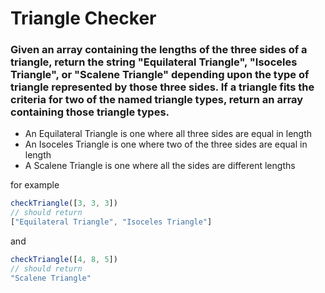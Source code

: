 # Triangle Checker

### Given an array containing the lengths of the three sides of a triangle, return the string "Equilateral Triangle", "Isoceles Triangle", or "Scalene Triangle" depending upon the type of triangle represented by those three sides. If a triangle fits the criteria for two of the named triangle types, return an array containing those triangle types.

* An Equilateral Triangle is one where all three sides are equal in length
* An Isoceles Triangle is one where two of the three sides are equal in length
* A Scalene Triangle is one where all the sides are different lengths

for example

```javascript
checkTriangle([3, 3, 3])
// should return
["Equilateral Triangle", "Isoceles Triangle"]
```

and

```javascript
checkTriangle([4, 8, 5])
// should return
"Scalene Triangle"
```
